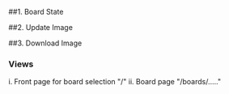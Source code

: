 ##1. Board State

##2. Update Image

##3. Download Image




### Views
i. Front page for board selection "/"
ii. Board page "/boards/....."